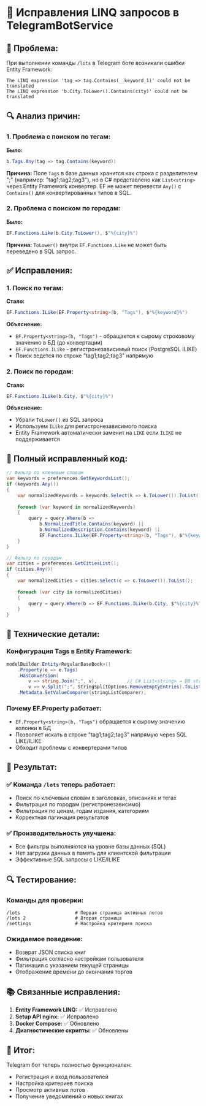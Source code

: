 # 🤖 Исправления LINQ запросов в TelegramBotService

## 🚨 Проблема:
При выполнении команды `/lots` в Telegram боте возникали ошибки Entity Framework:
```
The LINQ expression 'tag => tag.Contains(__keyword_1)' could not be translated
The LINQ expression 'b.City.ToLower().Contains(city)' could not be translated
```

## 🔍 Анализ причин:

### 1. Проблема с поиском по тегам:
**Было:**
```csharp
b.Tags.Any(tag => tag.Contains(keyword))
```

**Причина:** Поле `Tags` в базе данных хранится как строка с разделителем ";" (например: "tag1;tag2;tag3"), но в C# представлено как `List<string>` через Entity Framework конвертер. EF не может перевести `Any()` с `Contains()` для конвертированных типов в SQL.

### 2. Проблема с поиском по городам:
**Было:**
```csharp
EF.Functions.Like(b.City.ToLower(), $"%{city}%")
```

**Причина:** `ToLower()` внутри `EF.Functions.Like` не может быть переведено в SQL запрос.

## ✅ Исправления:

### 1. Поиск по тегам:
**Стало:**
```csharp
EF.Functions.ILike(EF.Property<string>(b, "Tags"), $"%{keyword}%")
```

**Объяснение:**
- `EF.Property<string>(b, "Tags")` - обращается к сырому строковому значению в БД (до конвертации)
- `EF.Functions.ILike` - регистронезависимый поиск (PostgreSQL ILIKE)
- Поиск ведется по строке "tag1;tag2;tag3" напрямую

### 2. Поиск по городам:
**Стало:**
```csharp
EF.Functions.ILike(b.City, $"%{city}%")
```

**Объяснение:**
- Убрали `ToLower()` из SQL запроса
- Используем `ILike` для регистронезависимого поиска
- Entity Framework автоматически заменит на `LIKE` если `ILIKE` не поддерживается

## 🎯 Полный исправленный код:

```csharp
// Фильтр по ключевым словам
var keywords = preferences.GetKeywordsList();
if (keywords.Any())
{
    var normalizedKeywords = keywords.Select(k => k.ToLower()).ToList();
    
    foreach (var keyword in normalizedKeywords)
    {
        query = query.Where(b => 
            b.NormalizedTitle.Contains(keyword) || 
            b.NormalizedDescription.Contains(keyword) ||
            EF.Functions.ILike(EF.Property<string>(b, "Tags"), $"%{keyword}%"));
    }
}

// Фильтр по городам
var cities = preferences.GetCitiesList();
if (cities.Any())
{
    var normalizedCities = cities.Select(c => c.ToLower()).ToList();
    
    foreach (var city in normalizedCities)
    {
        query = query.Where(b => EF.Functions.ILike(b.City, $"%{city}%"));
    }
}
```

## 🔧 Технические детали:

### Конфигурация Tags в Entity Framework:
```csharp
modelBuilder.Entity<RegularBaseBook>()
    .Property(e => e.Tags)
    .HasConversion(
        v => string.Join(";", v),           // C# List<string> → DB string
        v => v.Split(";", StringSplitOptions.RemoveEmptyEntries).ToList()) // DB string → C# List<string>
    .Metadata.SetValueComparer(stringListComparer);
```

### Почему EF.Property работает:
- `EF.Property<string>(b, "Tags")` обращается к сырому значению колонки в БД
- Позволяет искать в строке "tag1;tag2;tag3" напрямую через SQL LIKE/ILIKE
- Обходит проблемы с конвертерами типов

## 🎉 Результат:

### ✅ Команда `/lots` теперь работает:
- Поиск по ключевым словам в заголовках, описаниях и тегах
- Фильтрация по городам (регистронезависимо)
- Фильтрация по ценам, годам издания, категориям
- Корректная пагинация результатов

### ✅ Производительность улучшена:
- Все фильтры выполняются на уровне базы данных (SQL)
- Нет загрузки данных в память для клиентской фильтрации
- Эффективные SQL запросы с LIKE/ILIKE

## 🔍 Тестирование:

### Команды для проверки:
```
/lots                    # Первая страница активных лотов
/lots 2                  # Вторая страница
/settings                # Настройка критериев поиска
```

### Ожидаемое поведение:
- Возврат JSON списка книг
- Фильтрация согласно настройкам пользователя
- Пагинация с указанием текущей страницы
- Отображение времени до окончания торгов

## 📚 Связанные исправления:

1. **Entity Framework LINQ:** ✅ Исправлено
2. **Setup API nginx:** ✅ Исправлено
3. **Docker Compose:** ✅ Обновлено
4. **Диагностические скрипты:** ✅ Обновлены

## 🎯 Итог:
Telegram бот теперь полностью функционален:
- Регистрация и вход пользователей
- Настройка критериев поиска
- Просмотр активных лотов
- Получение уведомлений о новых книгах
